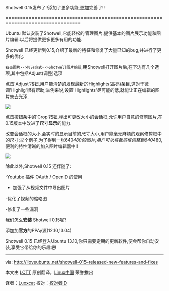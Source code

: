 Shotwell 0.15发布了!!添加了更多功能,更加完善了!!

================================================================================

Ubuntu 默认安装了Shotwell,它能轻松的管理图片,提供基本的图片展示功能和图片编辑.以后将提供更多更多有用的功能.

Shotwell 已经更新到0.15,介绍了最新的特征和修复了大量已知的bug,并进行了更多的优化.

`右击图片-->打开方式-->Shotwell图片编辑`,用Shotwell打开图片后,在下边有几个选项,其中包括Adjust(调整)选项

点击'Adjust'按钮,用户能清楚的发现最新的Highlights(高亮)条目,这对于微调'Highlig'很有帮助;举例来说,设置'Highlights'尽可能的低,就能让正在编辑的图片失去光泽.

![](http://iloveubuntu.net/pictures_me/Shotwell%20015%20adjust.jpg)

点击按钮条中的'Crop'按钮,弹出可更改大小的会话框,允许用户自意的修剪图片,在0.15版本中改进了**尺寸显示**的能力.

改变会话框的大小,会实时的显示目前的尺寸大小,用户能毫无麻烦的观察修剪框中的尺寸;举个例子,为了得到一张640*480的图片,用户可以将裁剪框调整到640*480,便利的特性清晰的加入图片编辑器中!!

![](http://iloveubuntu.net/pictures_me/Shotwell%20015%20resize%20values.jpg)

除此以外,Shotwell 0.15 还伴随了:

-Youtube 插件 OAuth / OpenID 的使用 

- 加强了从视频文件中导出图片

-优化了视频的缩略图

-修复了一些漏洞

我们怎么**安装** Shotwell 0.15呢?

添加加**官方**的PPAy源(12.10,13.04)

Shotwell 0.15 已经登入Ubuntu 13.10,你只需要定期的更新软件,便会帮你自动安装,享受它带给你的乐趣吧!

--------------------------------------------------------------------------------


via: http://iloveubuntu.net/shotwell-015-released-new-features-and-fixes

本文由 [LCTT](https://github.com/LCTT/TranslateProject) 原创翻译，[Linux中国](http://linux.cn/) 荣誉推出

译者：[Luoxcat](https://github.com/Luoxcat) 校对：[校对者ID](https://github.com/校对者ID)

[1]:http://www.yorba.org/projects/shotwell/
[2]:http://blog.yorba.org/eric/2013/10/shotwell-0-15-has-arrived.html
